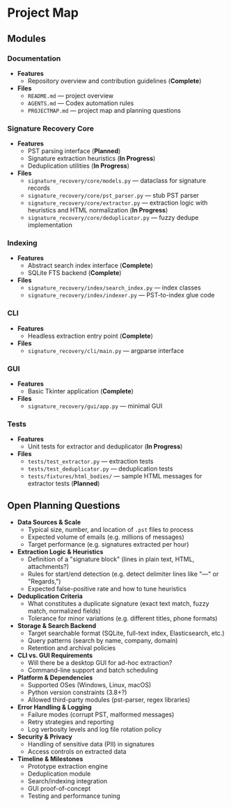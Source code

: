 # Project Map

## Modules

### Documentation
- **Features**
  - Repository overview and contribution guidelines (**Complete**)
- **Files**
  - `README.md` — project overview
  - `AGENTS.md` — Codex automation rules
  - `PROJECTMAP.md` — project map and planning questions

### Signature Recovery Core
- **Features**
  - PST parsing interface (**Planned**)
  - Signature extraction heuristics (**In Progress**)
  - Deduplication utilities (**In Progress**)
- **Files**
  - `signature_recovery/core/models.py` — dataclass for signature records
  - `signature_recovery/core/pst_parser.py` — stub PST parser
  - `signature_recovery/core/extractor.py` — extraction logic with heuristics and HTML normalization (**In Progress**)
  - `signature_recovery/core/deduplicator.py` — fuzzy dedupe implementation

### Indexing
- **Features**
  - Abstract search index interface (**Complete**)
  - SQLite FTS backend (**Complete**)
- **Files**
  - `signature_recovery/index/search_index.py` — index classes
  - `signature_recovery/index/indexer.py` — PST-to-index glue code

### CLI
- **Features**
  - Headless extraction entry point (**Complete**)
- **Files**
  - `signature_recovery/cli/main.py` — argparse interface

### GUI
- **Features**
  - Basic Tkinter application (**Complete**)
- **Files**
  - `signature_recovery/gui/app.py` — minimal GUI

### Tests
- **Features**
  - Unit tests for extractor and deduplicator (**In Progress**)
- **Files**
  - `tests/test_extractor.py` — extraction tests
  - `tests/test_deduplicator.py` — deduplication tests
  - `tests/fixtures/html_bodies/` — sample HTML messages for extractor tests (**Planned**)

## Open Planning Questions

- **Data Sources & Scale**
  - Typical size, number, and location of `.pst` files to process
  - Expected volume of emails (e.g. millions of messages)
  - Target performance (e.g. signatures extracted per hour)
- **Extraction Logic & Heuristics**
  - Definition of a "signature block" (lines in plain text, HTML, attachments?)
  - Rules for start/end detection (e.g. detect delimiter lines like "—" or "Regards,")
  - Expected false-positive rate and how to tune heuristics
- **Deduplication Criteria**
  - What constitutes a duplicate signature (exact text match, fuzzy match, normalized fields)
  - Tolerance for minor variations (e.g. different titles, phone formats)
- **Storage & Search Backend**
  - Target searchable format (SQLite, full-text index, Elasticsearch, etc.)
  - Query patterns (search by name, company, domain)
  - Retention and archival policies
- **CLI vs. GUI Requirements**
  - Will there be a desktop GUI for ad-hoc extraction?
  - Command-line support and batch scheduling
- **Platform & Dependencies**
  - Supported OSes (Windows, Linux, macOS)
  - Python version constraints (3.8+?)
  - Allowed third-party modules (pst-parser, regex libraries)
- **Error Handling & Logging**
  - Failure modes (corrupt PST, malformed messages)
  - Retry strategies and reporting
  - Log verbosity levels and log file rotation policy
- **Security & Privacy**
  - Handling of sensitive data (PII) in signatures
  - Access controls on extracted data
- **Timeline & Milestones**
  - Prototype extraction engine
  - Deduplication module
  - Search/indexing integration
  - GUI proof-of-concept
  - Testing and performance tuning
